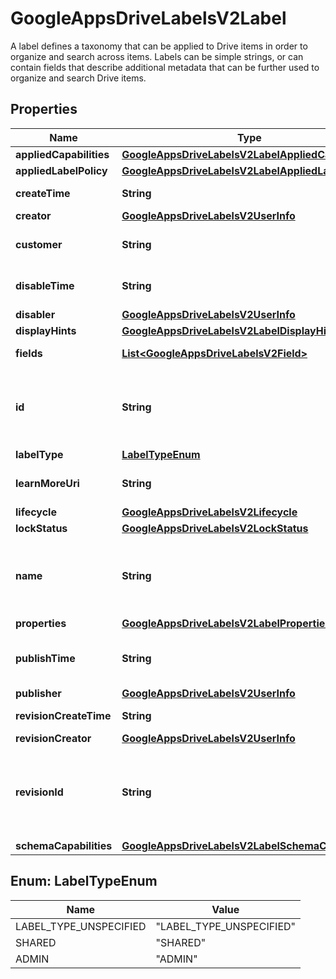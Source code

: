 

# GoogleAppsDriveLabelsV2Label

A label defines a taxonomy that can be applied to Drive items in order to organize and search across items. Labels can be simple strings, or can contain fields that describe additional metadata that can be further used to organize and search Drive items.

## Properties

| Name | Type | Description | Notes |
|------------ | ------------- | ------------- | -------------|
|**appliedCapabilities** | [**GoogleAppsDriveLabelsV2LabelAppliedCapabilities**](GoogleAppsDriveLabelsV2LabelAppliedCapabilities.md) |  |  [optional] |
|**appliedLabelPolicy** | [**GoogleAppsDriveLabelsV2LabelAppliedLabelPolicy**](GoogleAppsDriveLabelsV2LabelAppliedLabelPolicy.md) |  |  [optional] |
|**createTime** | **String** | Output only. The time this label was created. |  [optional] [readonly] |
|**creator** | [**GoogleAppsDriveLabelsV2UserInfo**](GoogleAppsDriveLabelsV2UserInfo.md) |  |  [optional] |
|**customer** | **String** | Output only. The customer this label belongs to. For example: \&quot;customers/123abc789.\&quot; |  [optional] [readonly] |
|**disableTime** | **String** | Output only. The time this label was disabled. This value has no meaning when the label is not disabled. |  [optional] [readonly] |
|**disabler** | [**GoogleAppsDriveLabelsV2UserInfo**](GoogleAppsDriveLabelsV2UserInfo.md) |  |  [optional] |
|**displayHints** | [**GoogleAppsDriveLabelsV2LabelDisplayHints**](GoogleAppsDriveLabelsV2LabelDisplayHints.md) |  |  [optional] |
|**fields** | [**List&lt;GoogleAppsDriveLabelsV2Field&gt;**](GoogleAppsDriveLabelsV2Field.md) | List of fields in descending priority order. |  [optional] |
|**id** | **String** | Output only. Globally unique identifier of this label. ID makes up part of the label &#x60;name&#x60;, but unlike &#x60;name&#x60;, ID is consistent between revisions. Matches the regex: &#x60;([a-zA-Z0-9])+&#x60; |  [optional] [readonly] |
|**labelType** | [**LabelTypeEnum**](#LabelTypeEnum) | Required. The type of label. |  [optional] |
|**learnMoreUri** | **String** | Custom URL to present to users to allow them to learn more about this label and how it should be used. |  [optional] |
|**lifecycle** | [**GoogleAppsDriveLabelsV2Lifecycle**](GoogleAppsDriveLabelsV2Lifecycle.md) |  |  [optional] |
|**lockStatus** | [**GoogleAppsDriveLabelsV2LockStatus**](GoogleAppsDriveLabelsV2LockStatus.md) |  |  [optional] |
|**name** | **String** | Output only. Resource name of the label. Will be in the form of either: &#x60;labels/{id}&#x60; or &#x60;labels/{id}@{revision_id}&#x60; depending on the request. See &#x60;id&#x60; and &#x60;revision_id&#x60; below. |  [optional] [readonly] |
|**properties** | [**GoogleAppsDriveLabelsV2LabelProperties**](GoogleAppsDriveLabelsV2LabelProperties.md) |  |  [optional] |
|**publishTime** | **String** | Output only. The time this label was published. This value has no meaning when the label is not published. |  [optional] [readonly] |
|**publisher** | [**GoogleAppsDriveLabelsV2UserInfo**](GoogleAppsDriveLabelsV2UserInfo.md) |  |  [optional] |
|**revisionCreateTime** | **String** | Output only. The time this label revision was created. |  [optional] [readonly] |
|**revisionCreator** | [**GoogleAppsDriveLabelsV2UserInfo**](GoogleAppsDriveLabelsV2UserInfo.md) |  |  [optional] |
|**revisionId** | **String** | Output only. Revision ID of the label. Revision ID might be part of the label &#x60;name&#x60; depending on the request issued. A new revision is created whenever revisioned properties of a label are changed. Matches the regex: &#x60;([a-zA-Z0-9])+&#x60; |  [optional] [readonly] |
|**schemaCapabilities** | [**GoogleAppsDriveLabelsV2LabelSchemaCapabilities**](GoogleAppsDriveLabelsV2LabelSchemaCapabilities.md) |  |  [optional] |



## Enum: LabelTypeEnum

| Name | Value |
|---- | -----|
| LABEL_TYPE_UNSPECIFIED | &quot;LABEL_TYPE_UNSPECIFIED&quot; |
| SHARED | &quot;SHARED&quot; |
| ADMIN | &quot;ADMIN&quot; |



